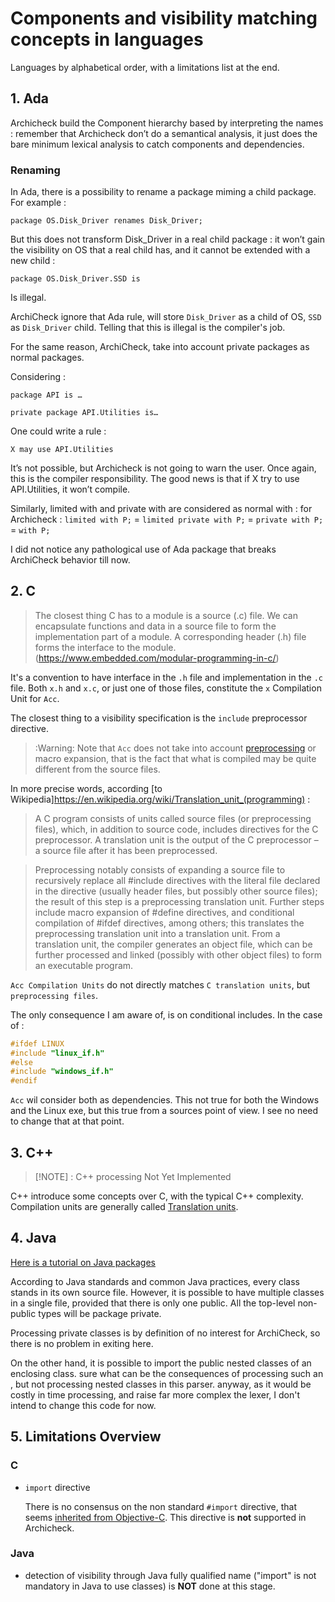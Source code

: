 <!-- omit from toc -->
# Components and visibility matching concepts in languages

Languages by alphabetical order, with a limitations list at the end.

## 1. Ada

Archicheck build the Component hierarchy based by interpreting the names : remember that Archicheck don’t do a semantical analysis, it just does the bare minimum lexical analysis to catch components and dependencies.

### Renaming
In Ada, there is a possibility to rename a package miming a child package.
For example :

```
package OS.Disk_Driver renames Disk_Driver;
```

But this does not transform Disk_Driver in a real child package : it won’t gain the visibility on OS that a real child has, and it cannot be extended with a new child :

```
package OS.Disk_Driver.SSD is
```

Is illegal.

ArchiCheck ignore that Ada rule, will store `Disk_Driver` as a child of OS, `SSD` as `Disk_Driver` child.
Telling that this is illegal is the compiler's job.

For the same reason, ArchiCheck, take into account private packages as normal packages.

Considering :

```
package API is …

private package API.Utilities is…
```
 
One could write a rule :

```
X may use API.Utilities
```

It’s not possible, but Archicheck is not going to warn the user. Once again, this is the compiler responsibility.
The good news is that if X try to use API.Utilities, it won’t compile.

Similarly, limited with and private with are considered as normal with :
for Archicheck : `limited with P;` = `limited private with P;` = `private with P;` = `with P;`

I did not notice any pathological use of Ada package that breaks ArchiCheck behavior till now.

 
## 2. C

> The closest thing C has to a module is a source (.c) file. We can encapsulate functions and data in a source file to form the implementation part of a module. A corresponding header (.h) file forms the interface to the module.  
(https://www.embedded.com/modular-programming-in-c/)

It's a convention to have interface in the `.h` file and implementation in the `.c` file.
Both `x.h` and `x.c`, or just one of those files, constitute the `x` Compilation Unit for `Acc`. 

The closest thing to a visibility specification is the `include` preprocessor directive.

> :Warning: 
Note that `Acc` does not take into account [preprocessing](https://en.wikipedia.org/wiki/C_preprocessor) or macro expansion, that is the fact that what is compiled may be quite different from the source files. 

In more precise words, according [to Wikipedia]https://en.wikipedia.org/wiki/Translation_unit_(programming) :

> A C program consists of units called source files (or preprocessing files), which, in addition to source code, includes directives for the C preprocessor. A translation unit is the output of the C preprocessor – a source file after it has been preprocessed.

> Preprocessing notably consists of expanding a source file to recursively replace all #include directives with the literal file declared in the directive (usually header files, but possibly other source files); the result of this step is a preprocessing translation unit. Further steps include macro expansion of #define directives, and conditional compilation of #ifdef directives, among others; this translates the preprocessing translation unit into a translation unit. From a translation unit, the compiler generates an object file, which can be further processed and linked (possibly with other object files) to form an executable program. 

`Acc Compilation Units` do not directly matches `C translation units`, but `preprocessing files`.

The only consequence I am aware of, is on conditional includes. In the case of :
```C
#ifdef LINUX
#include "linux_if.h"
#else
#include "windows_if.h"
#endif
```

`Acc` wil consider both as dependencies.
This not true for both the Windows and the Linux exe, but this true from a sources point of view.
I see no need to change that at that point.

 ## 3. C++

> [!NOTE] : C++ processing Not Yet Implemented

C++ introduce some concepts over C, with the typical C++ complexity.
Compilation units are generally called [Translation units](https://en.wikipedia.org/wiki/Translation_unit_(programming)).

## 4. Java

[Here is a tutorial on Java packages](https://docs.oracle.com/javase/tutorial/java/package/packages.html)


 According to Java standards and common Java practices,
every class stands in its own source file.
 However, it is possible to have multiple classes in a single
 file, provided that there is only one public.
 All the top-level non-public types will be package private.

 Processing private classes is by definition of no interest
 for ArchiCheck, so there is no problem in exiting here.

 On the other hand, it is possible to import the public
 nested classes of an enclosing class.
 sure what can be the consequences of processing such an
, but not processing nested classes in this parser.
 anyway, as it would be costly in time processing, and
 raise far more complex the lexer, I don't intend to
 change this code for now.

## 5. Limitations Overview

### C

- `import` directive
  
  There is no consensus on the non standard `#import` directive, that seems [inherited from Objective-C](https://stackoverflow.com/questions/39280248/what-is-the-difference-between-import-and-include-in-c).
  This directive is **not** supported in Archicheck.

### Java

- detection of visibility through Java fully qualified name ("import"
  is not mandatory in Java to use classes) is **NOT** done at this stage.


